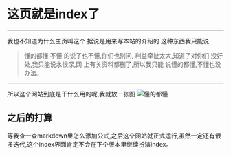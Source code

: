 # 这页就是index了


-----


我也不知道为什么主页叫这个
据说是用来写本站的介绍的
这种东西我只能说
> 懂的都懂,不懂
> 的说了也不懂,你们也别问,
> 利益牵扯太大,知道了对你们
> 没好处,我只能说水很深,网
> 上有关资料都删了,所以我只能
> 说懂的都懂,不懂也没办法。


-----

所以这个网站到底是干什么用的呢,我就放一张图
![懂的都懂](https://walkccc.me/CLRS/assets/cover.png)

## 之后的打算 
等我查一查markdown里怎么添加公式,之后这个网站就正式运行,虽然一定还有很多迭代,这个index界面肯定不会在下个版本里继续扮演index。